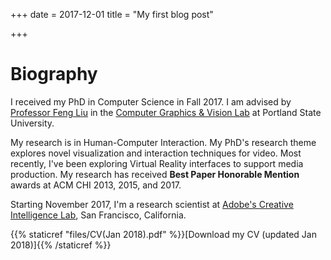 +++
date = 2017-12-01
title = "My first blog post"
 
+++

# Biography
I received my PhD in Computer Science in Fall 2017. I am advised by [Professor Feng Liu](http://web.cecs.pdx.edu/~fliu/) in the [Computer Graphics & Vision Lab](http://graphics.cs.pdx.edu/) at Portland State University.

My research is in Human-Computer Interaction. My PhD's research theme explores novel visualization and interaction techniques for video. Most recently, I've been exploring Virtual Reality interfaces to support media production. My research has received **Best Paper Honorable Mention** awards at ACM CHI 2013, 2015, and 2017.

Starting November 2017, I'm a research scientist at [Adobe's Creative Intelligence Lab](https://research.adobe.com/), San Francisco, California.

{{% staticref "files/CV(Jan 2018).pdf" %}}[Download my CV (updated Jan 2018)]{{% /staticref %}}